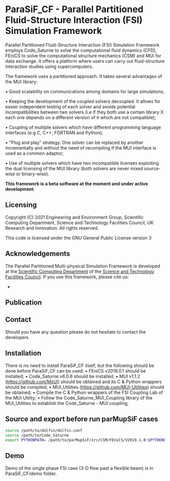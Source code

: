 # ParaSiF_CF - Parallel Partitioned Fluid-Structure Interaction (FSI) Simulation Framework

Parallel Partitioned Fluid-Structure Interaction (FSI) Simulation Framework employs Code_Saturne to solve the computational fluid dynamics (CFD), FEniCS to solve the computational structure mechanics (CSM) and MUI for data exchange. It offers a platform where users can carry out fluid-structure interaction studies using supercomputers.

The framework uses a partitioned approach. It takes several advantages of the MUI library:

• Good scalability on communications among domains for large simulations;

• Keeping the development of the coupled solvers decoupled. It allows for easier independent testing of each solver and avoids potential incompatibilities between two solvers (i.e if they both use a certain library X each one depends on a different version of it which are not compatible);

• Coupling of multiple solvers which have different programming language interfaces (e.g C, C++, FORTRAN and Python);

• "Plug and play" strategy. One solver can be replaced by another incrementally and without the need of recompiling if the MUI interface is used as a common adaptor;

• Use of multiple solvers which have two incompatible licenses exploiting the dual licensing of the MUI library (both solvers are never mixed source-wise or binary-wise).

**This framework is a beta software at the moment and under active development**.

## Licensing

Copyright (C) 2021 Engineering and Environment Group, Scientific Computing Department, Science and Technology Facilities Council, UK Research and Innovation. All rights reserved.

This code is licensed under the GNU General Public License version 3

## Acknowledgements
The Parallel Partitioned Multi-physical Simulation Framework is developed at the [Scientific Computing Department](https://www.scd.stfc.ac.uk/) of the [Science and Technology Facilities Council](https://stfc.ukri.org/). If you use this framework, please cite us:

*

## Publication


## Contact

Should you have any question please do not hesitate to contact the developers

## Installation

There is no need to install ParaSiF_CF itself, but the following should be done before ParaSiF_CF can be used:
• FEniCS v2019.0.1 should be installed;
• Code_Saturne v6.0.6 should be installed;
• MUI v1.1.2 (https://github.com/MxUI) should be obtained and its C & Python wrappers should be compiled;
• MUI_Utilities (https://github.com/MUI-Utilities) should be obtained;
• Compile the C & Python wrappers of the FSI Coupling Lab of the MUI Utility;
• Follow the Code_Saturne_MUI_Coupling library of the MUI_Utilities to establish the Code_Saturne - MUI coupling;

## Source and export before run parMupSiF cases

```bash
source /path/to/dolfin/dolfin.conf
source /path/to/Code_Saturne
export PYTHONPATH= /path/to/parMupSiF/src/CSM/FEniCS/V2019.1.0:$PYTHONPATH
```

## Demo

Demo of the single phase FSI case (3-D flow past a flexible beam) is in ParaSiF_CF/demo folder.
